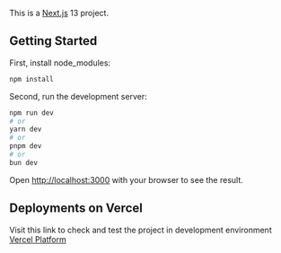 This is a [Next.js](https://nextjs.org/) 13 project.

## Getting Started

First, install node_modules:

```bash
npm install
```

Second, run the development server:

```bash
npm run dev
# or
yarn dev
# or
pnpm dev
# or
bun dev
```

Open [http://localhost:3000](http://localhost:3000) with your browser to see the result.

## Deployments on Vercel

Visit this link to check and test the project in development environment [Vercel Platform](youapp-nextjs13.vercel.app)
